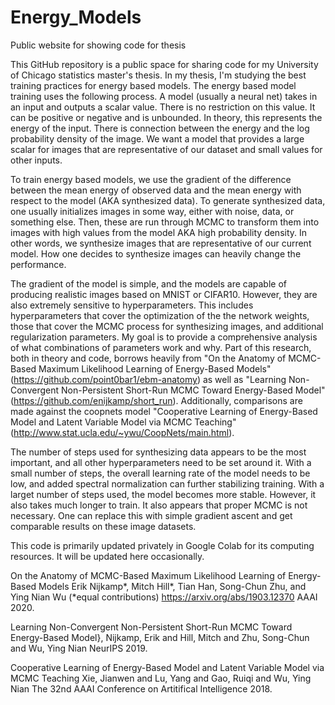 # Energy_Models
Public website for showing code for thesis

This GitHub repository is a public space for sharing code for my University of Chicago statistics master's thesis. In my thesis, I'm studying the best training practices for energy based models. The energy based model training uses the following process. A model (usually a neural net) takes in an input and outputs a scalar value. There is no restriction on this value. It can be positive or negative and is unbounded. In theory, this represents the energy of the input. There is connection between the energy and the log probability density of the image. We want a model that provides a large scalar for images that are representative of our dataset and small values for other inputs. 

To train energy based models, we use the gradient of the difference between the mean energy of observed data and the mean energy with respect to the model (AKA synthesized data). To generate synthesized data, one usually initializes images in some way, either with noise, data, or something else. Then, these are run through MCMC to transform them into images with high values from the model AKA high probability density. In other words, we synthesize images that are representative of our current model. How one decides to synthesize images can heavily change the performance.

The gradient of the model is simple, and the models are capable of producing realistic images based on MNIST or CIFAR10. However, they are also extremely sensitive to hyperparameters. This includes hyperparameters that cover the optimization of the the network weights, those that cover the MCMC process for synthesizing images, and additional regularization parameters. My goal is to provide a comprehensive analysis of what combinations of parameters work and why. Part of this research, both in theory and code, borrows heavily from "On the Anatomy of MCMC-Based Maximum Likelihood Learning of Energy-Based Models" (https://github.com/point0bar1/ebm-anatomy) as well as "Learning Non-Convergent Non-Persistent Short-Run MCMC Toward Energy-Based Model" (https://github.com/enijkamp/short_run). Additionally, comparisons are made against the coopnets model "Cooperative Learning of Energy-Based Model and Latent Variable Model via MCMC Teaching" (http://www.stat.ucla.edu/~ywu/CoopNets/main.html).

The number of steps used for synthesizing data appears to be the most important, and all other hyperparameters need to be set around it. With a small number of steps, the overall learning rate of the model needs to be low, and added spectral normalization can further stabilizing training. With a larget number of steps used, the model becomes more stable. However, it also takes much longer to train. It also appears that proper MCMC is not necessary. One can replace this with simple gradient ascent and get comparable results on these image datasets.

This code is primarily updated privately in Google Colab for its computing resources. It will be updated here occasionally.

On the Anatomy of MCMC-Based Maximum Likelihood Learning of Energy-Based Models
Erik Nijkamp*, Mitch Hill*, Tian Han, Song-Chun Zhu, and Ying Nian Wu (*equal contributions)
https://arxiv.org/abs/1903.12370
AAAI 2020.

Learning Non-Convergent Non-Persistent Short-Run MCMC Toward Energy-Based Model},
Nijkamp, Erik and Hill, Mitch and Zhu, Song-Chun and Wu, Ying Nian
NeurIPS 2019.

Cooperative Learning of Energy-Based Model and Latent Variable Model via MCMC Teaching
Xie, Jianwen and Lu, Yang and Gao, Ruiqi and Wu, Ying Nian
The 32nd AAAI Conference on Artitifical Intelligence 2018.
